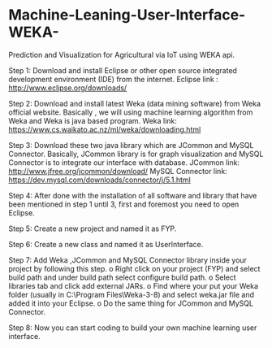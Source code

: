 # Machine-Leaning-User-Interface-WEKA-
Prediction and Visualization for Agricultural via IoT using WEKA api.

Step 1: Download and install Eclipse or other open source integrated development environment (IDE) from the internet.
Eclipse link : http://www.eclipse.org/downloads/


Step 2: Download and install latest Weka (data mining software) from Weka official website.
Basically , we will using machine learning algorithm from Weka and Weka is java based program.
Weka link: https://www.cs.waikato.ac.nz/ml/weka/downloading.html


Step 3: Download these two java library which are JCommon and MySQL Connector.
Basically, JCommon library is for graph visualization and MySQL Connector is to integrate our interface with database.
JCommon link: http://www.jfree.org/jcommon/download/
MySQL Connector link: https://dev.mysql.com/downloads/connector/j/5.1.html


Step 4: After done with the installation of all software and library that have been mentioned in step 1 until 3, first and foremost you need to open Eclipse.


Step 5: Create a new project and named it as FYP.


Step 6: Create a new class and named it as UserInterface.


Step 7: Add Weka ,JCommon and MySQL Connector library inside your project by following this step.
o	Right click on your project (FYP) and select build path and under build path select configure build path.
o	Select libraries tab and click add external JARs.
o	Find where your put your Weka folder (usually in C:\Program Files\Weka-3-8) and select weka.jar file and added it into your Eclipse.
o	Do the same thing for JCommon and MySQL Connector.


Step 8: Now you can start coding to build your own machine learning user interface.
